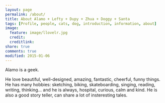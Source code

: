 ```yaml
---
layout: page
permalink: /about/
title: About Alamo + Lefty + Dupy + Zhua + Doggy + Santa
tags: [Profile, people, cats, dog, introduction, information, about]
image:
  feature: image/llovelr.jpg 
  credit: 
  creditlink: 
share: true
comments: true
modified: 2015-01-06
---
```


Alamo is a geek. 

He love beautiful, well-designed, amazing, fantastic, cheerful, funny things. He has many hobbies: sketching, biking, skateboarding, singing, reading, writing, thinking... and he is always, hospital, curious, calm and kind. He is also a good story teller, can share a lot of insteresting tales. 

